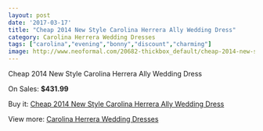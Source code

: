 ```yaml
---
layout: post
date: '2017-03-17'
title: "Cheap 2014 New Style Carolina Herrera Ally Wedding Dress"
category: Carolina Herrera Wedding Dresses
tags: ["carolina","evening","bonny","discount","charming"]
image: http://www.neoformal.com/20682-thickbox_default/cheap-2014-new-style-carolina-herrera-ally-wedding-dress.jpg
---
```

Cheap 2014 New Style Carolina Herrera Ally Wedding Dress

On Sales: **$431.99**
<a href="https://www.neoformal.com/en/carolina-herrera-wedding-dresses-2014/6620-cheap-2014-new-style-carolina-herrera-ally-wedding-dress.html"><amp-img layout="responsive" width="600" height="600" src="//www.neoformal.com/20682-thickbox_default/cheap-2014-new-style-carolina-herrera-ally-wedding-dress.jpg" alt="Cheap 2014 New Style Carolina Herrera Ally Wedding Dress 0" /></a>
<a href="https://www.neoformal.com/en/carolina-herrera-wedding-dresses-2014/6620-cheap-2014-new-style-carolina-herrera-ally-wedding-dress.html"><amp-img layout="responsive" width="600" height="600" src="//www.neoformal.com/20683-thickbox_default/cheap-2014-new-style-carolina-herrera-ally-wedding-dress.jpg" alt="Cheap 2014 New Style Carolina Herrera Ally Wedding Dress 1" /></a>

Buy it: [Cheap 2014 New Style Carolina Herrera Ally Wedding Dress](https://www.neoformal.com/en/carolina-herrera-wedding-dresses-2014/6620-cheap-2014-new-style-carolina-herrera-ally-wedding-dress.html "Cheap 2014 New Style Carolina Herrera Ally Wedding Dress")

View more: [Carolina Herrera Wedding Dresses](https://www.neoformal.com/en/94-carolina-herrera-wedding-dresses-2014 "Carolina Herrera Wedding Dresses")